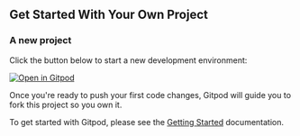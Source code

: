## Get Started With Your Own Project

### A new project

Click the button below to start a new development environment:

[![Open in Gitpod](https://gitpod.io/button/open-in-gitpod.svg)](https://gitpod.io/#https://github.com/alinonet/empty-workspace)

Once you're ready to push your first code changes, Gitpod will guide you to fork this project so you own it.

To get started with Gitpod, please see the [Getting Started](https://www.gitpod.io/docs/getting-started) documentation.
